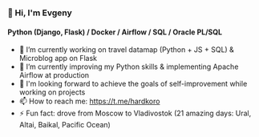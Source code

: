### 👋 Hi, I'm Evgeny
#### Python (Django, Flask) / Docker / Airflow / SQL / Oracle PL/SQL

- 🔭 I’m currently working on travel datamap (Python + JS + SQL) & Microblog app on Flask
- 🌱 I’m currently improving my Python skills & implementing Apache Airflow at production
- 💬 I'm looking forward to achieve the goals of self-improvement while working on projects
- 📫 How to reach me: https://t.me/hardkoro
- ⚡ Fun fact: drove from Moscow to Vladivostok (21 amazing days: Ural, Altai, Baikal, Pacific Ocean)

<!--
<div align="center">
  <img src="https://github-readme-stats.vercel.app/api?username=hardkoro&show_icons=true&include_all_commits=true" />
  <br />
  <img src="https://github-readme-stats.vercel.app/api/top-langs/?username=hardkoro" />
</div>
-->
